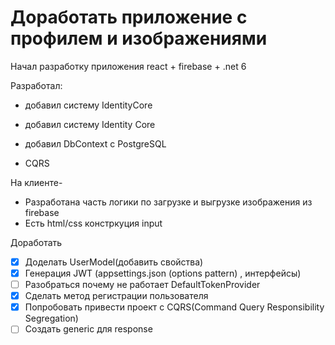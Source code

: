 # Доработать приложение с профилем и изображениями

Начал разработку приложения react + firebase + .net 6

Разработал: 
- добавил систему IdentityCore

- добавил систему Identity Core
- добавил DbContext с PostgreSQL
- CQRS

На клиенте-

- Разработана часть логики по загрузке и выгрузке изображения из firebase
- Есть html/css констркуция input

Доработать

- [x]  Доделать UserModel(добавить свойства)
- [x]  Генерация JWT (appsettings.json (options pattern) , интерфейсы)
- [ ]  Разобраться почему не работает DefaultTokenProvider
- [x]  Сделать метод регистрации пользователя
- [x]  Попробовать привести проект с CQRS(Command Query Responsibility Segregation)
- [ ]  Создать generic для response
